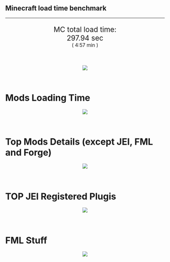 ## Minecraft load time benchmark


---

<p align="center" style="font-size:160%;">
MC total load time:<br>
297.94 sec
<br>
<sup><sub>(
4:57 min
)</sub></sup>
</p>

<br>


<p align="center">
<img src="https://quickchart.io/chart?w=400&h=30&c={
  type: 'horizontalBar',
  data: {
    datasets: [
      {label:      'MODS:', data: [110.59]},
      {label: 'FML stuff:', data: [187.34]}
    ]
  },
  options: {
    scales: {
      xAxes: [{display: false,stacked: true}],
      yAxes: [{display: false,stacked: true}],
    },
    elements: {rectangle: {borderWidth: 2}},
    legend: {display: false,},
    plugins: {datalabels: {color: 'white',formatter: (value, context) =>
      [context.dataset.label, value].join(' ')
    }}
  }
}"/>
</p>

<br>

# Mods Loading Time
<p align="center">
<img src="https://quickchart.io/chart?w=400&h=300&c={
  type: 'outlabeledPie',
  options: {
    cutoutPercentage: 25,
    plugins: {
      legend: !1,
      outlabels: {
        stretch: 5,
        padding: 1,
        text: (v,i)=>[
          v.labels[v.dataIndex],' ',
          (v.percent*1000|0)/10,
          String.fromCharCode(37)].join('')
      }
    }
  },
  data: {...
`
8f304e   5.26s Astral Sorcery;
a651a8   5.15s IndustrialCraft 2;
813e81   5.13s OpenComputers;
516fa8   4.46s Ender IO;
5161a8   3.91s CraftTweaker2;
495797   9.36s CraftTweaker2 (Script Loading);
cd922c   3.48s NuclearCraft;
213664   2.70s Forestry;
308f7e   2.36s Quark: RotN Edition;
3eba85   2.29s Just Enough Magiculture;
ba3eb8   2.23s Cyclic;
436e17   1.98s Integrated Dynamics;
3e8160   1.96s The Twilight Forest;
a86e51   1.94s Extra Utilities 2;
8f4d30   1.74s Open Terrain Generator;
3eb2ba   1.60s Botania;
8c2ccd   1.57s Immersive Engineering;
649e21   1.54s OpenBlocks;
814a3e   1.50s RFTools;
3e68ba   1.47s AE2 Unofficial Extended Life;
436e17   1.41s Had Enough Items;
3C6315   8.93s Had Enough Items (Plugins);
3C6315  19.14s Had Enough Items (Ingredient Filter);
444444   9.39s 8 Other mods;
333333  40.28s 133 'Fast' mods (load 1.0s - 0.1s);
222222   7.27s 293 'Instant' mods (load %3C 0.1s)
`
    .split(';').reduce((a, l) => {
      l.match(/(\w{6}) *(\d*\.\d*)s (.*)/)
      .slice(1).map((a, i) => [[String.fromCharCode(35),a].join(''), parseFloat(a), a][i])
      .forEach((s, i) => 
        [a.datasets[0].backgroundColor, a.datasets[0].data, a.labels][i].push(s)
      );
      return a
    }, {
      labels: [],
      datasets: [{
        backgroundColor: [],
        data: [],
        borderColor: 'rgba(22,22,22,0.3)',
        borderWidth: 1
      }]
    })
  }
}"/>
</p>

<br>

# Top Mods Details (except JEI, FML and Forge)
<p align="center">
<img src="https://quickchart.io/chart?w=400&h=450&c={
  options: {
    scales: {
      xAxes: [{stacked: true}],
      yAxes: [{stacked: true}],
    },
    plugins: {
      datalabels: {
        anchor: 'end',
        align: 'top',
        color: 'white',
        backgroundColor: 'rgba(46, 140, 171, 0.6)',
        borderColor: 'rgba(41, 168, 194, 1.0)',
        borderWidth: 0.5,
        borderRadius: 3,
        padding: 0,
        font: {size:10},
        formatter: (v,ctx) => 
          ctx.datasetIndex!=ctx.chart.data.datasets.length-1 ? null
            : [((ctx.chart.data.datasets.reduce((a,b)=>a- -b.data[ctx.dataIndex],0)*10)|0)/10,'s'].join('')
      },
      colorschemes: {
        scheme: 'office.Damask6'
      }
    }
  },
  type: 'bar',
  data: {...(() => {
    let a = { labels: [], datasets: [] };
`
1: Construction;
2: Loading Resources;
3: PreInitialization;
4: Initialization;
5: InterModComms$IMC;
6: PostInitialization;
7: LoadComplete;
8: ModIdMapping
`
    .split(';')
      .map(l => l.match(/\d: (.*)/).slice(1))
      .forEach(([name]) => a.datasets.push({ label: name, data: [] }));
`
                            1      2      3      4      5      6      7      8  ;
Astral Sorcery          |  0.19|  0.00|  4.47|  0.60|  0.00|  0.00|  0.00|  0.00;
IndustrialCraft 2       |  0.70|  0.00|  3.76|  0.68|  0.00|  0.00|  0.00|  0.00;
OpenComputers           |  0.16|  0.00|  3.16|  1.81|  0.00|  0.00|  0.00|  0.00;
Ender IO                |  1.41|  0.00|  2.81|  0.23|  0.00|  0.00|  0.00|  0.00;
CraftTweaker2           |  0.51|  0.00|  3.40|  0.00|  0.00|  0.00|  0.00|  0.00;
NuclearCraft            |  1.30|  0.00|  1.97|  0.20|  0.00|  0.00|  0.00|  0.00;
Forestry                |  0.35|  0.01|  2.00|  0.35|  0.00|  0.00|  0.00|  0.00;
Quark: RotN Edition     |  0.02|  0.00|  2.27|  0.06|  0.00|  0.00|  0.00|  0.00;
Just Enough Magiculture |  0.11|  0.00|  0.00|  2.18|  0.00|  0.00|  0.00|  0.00;
Cyclic                  |  0.06|  0.00|  1.71|  0.45|  0.00|  0.00|  0.00|  0.00;
Integrated Dynamics     |  0.15|  0.00|  1.77|  0.05|  0.00|  0.00|  0.00|  0.00;
The Twilight Forest     |  0.65|  0.00|  1.18|  0.12|  0.00|  0.00|  0.00|  0.00
`
    .split(';').slice(1)
      .map(l => l.split('|').map(s => s.trim()))
      .forEach(([name, ...arr], i) => {
        a.labels.push(name);
        arr.forEach((v, j) => a.datasets[j].data[i] = v)
      }); return a
  })()}
}"/>
</p>

<br>

# TOP JEI Registered Plugis
<p align="center">
<img src="https://quickchart.io/chart?w=700&c={
  options: {
    elements: { rectangle: { borderWidth: 1 } },
    legend: false
  },
  type: 'horizontalBar',
    data: {...(() => {
      let a = {
        labels: [], datasets: [{
          backgroundColor: 'rgba(0, 99, 132, 0.5)',
          borderColor: 'rgb(0, 99, 132)',
          data: []
        }]
      };
`
  2.47: jeresources.jei.JEIConfig;
  0.99: com.rwtema.extrautils2.crafting.jei.XUJEIPlugin;
  0.64: com.buuz135.thaumicjei.ThaumcraftJEIPlugin;
  0.60: crazypants.enderio.machines.integration.jei.MachinesPlugin;
  0.54: com.buuz135.industrial.jei.JEICustomPlugin;
  0.52: ic2.jeiIntegration.SubModule;
  0.46: mezz.jei.plugins.vanilla.VanillaPlugin;
  0.29: nc.integration.jei.NCJEI;
  0.27: knightminer.tcomplement.plugin.jei.JEIPlugin;
  0.21: cofh.thermalexpansion.plugins.jei.JEIPluginTE;
  0.17: crazypants.enderio.base.integration.jei.JeiPlugin;
  0.11: net.bdew.jeibees.BeesJEIPlugin;
  0.10: crafttweaker.mods.jei.JEIAddonPlugin;
  0.10: lach_01298.qmd.jei.QMDJEI;
  0.10: ninjabrain.gendustryjei.GendustryJEIPlugin;
  1.36: Other 121 Plugins
`
        .split(';')
        .map(l => l.split(':'))
        .forEach(([time, name]) => {
          a.labels.push(name);
          a.datasets[0].data.push(time)
        })
        ; return a
    })()
  }
}"/>
</p>

<br>

# FML Stuff
<p align="center">
<img src="https://quickchart.io/chart?w=500&h=400&c={
  options: {
    rotation: Math.PI,
    cutoutPercentage: 55,
    plugins: {
      legend: !1,
      outlabels: {
        stretch: 5,
        padding: 1,
        text: (v)=>v.labels
      },
      doughnutlabel: {
        labels: [
          {
            text: 'FML stuff:',
            color: 'rgba(128, 128, 128, 0.5)',
            font: {size: 18}
          },
          {
            text: [187.34,'s'].join(''),
            color: 'rgba(128, 128, 128, 1)',
            font: {size: 22}
          }
        ]
      },
    }
  },
  type: 'outlabeledPie',
  data: {...(() => {
    let a = {
      labels: [],
      datasets: [{
        backgroundColor: [],
        data: [],
        borderColor: 'rgba(22,22,22,0.3)',
        borderWidth: 2
      }]
    };
`
993A00   0.30s Loading sounds;
994400   0.35s Loading Resource - SoundHandler;
444444 186.69s Other
`
    .split(';')
      .map(l => l.match(/(\w{6}) *(\d*\.\d*)s (.*)/))
      .forEach(([, col, time, name]) => {
        a.labels.push([name, ' ', time, 's'].join(''));
        a.datasets[0].data.push(parseFloat(time));
        a.datasets[0].backgroundColor.push([String.fromCharCode(35), col].join(''))
      })
      ; return a
  })()}
}"/>
</p>

<br>
